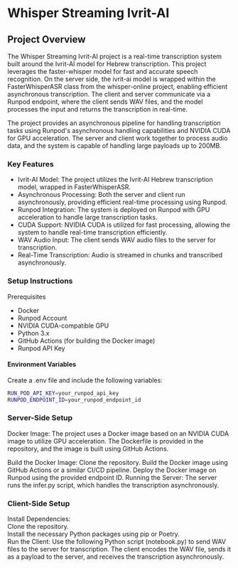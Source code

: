 # Whisper Streaming Ivrit-AI

## Project Overview

The Whisper Streaming Ivrit-AI project is a real-time transcription system built around the Ivrit-AI model for Hebrew transcription. This project leverages the faster-whisper model for fast and accurate speech recognition. On the server side, the ivrit-ai model is wrapped within the FasterWhisperASR class from the whisper-online project, enabling efficient asynchronous transcription. The client and server communicate via a Runpod endpoint, where the client sends WAV files, and the model processes the input and returns the transcription in real-time.

The project provides an asynchronous pipeline for handling transcription tasks using Runpod's asynchronous handling capabilities and NVIDIA CUDA for GPU acceleration. The server and client work together to process audio data, and the system is capable of handling large payloads up to 200MB.

### Key Features

- Ivrit-AI Model: The project utilizes the Ivrit-AI Hebrew transcription model, wrapped in FasterWhisperASR.
- Asynchronous Processing: Both the server and client run asynchronously, providing efficient real-time processing using Runpod.
- Runpod Integration: The system is deployed on Runpod with GPU acceleration to handle large transcription tasks.
- CUDA Support: NVIDIA CUDA is utilized for fast processing, allowing the system to handle real-time transcription efficiently.
- WAV Audio Input: The client sends WAV audio files to the server for transcription.
- Real-Time Transcription: Audio is streamed in chunks and transcribed asynchronously.

### Setup Instructions

Prerequisites
- Docker
- Runpod Account
- NVIDIA CUDA-compatible GPU
- Python 3.x
- GitHub Actions (for building the Docker image)
- Runpod API Key

#### Environment Variables
Create a .env file and include the following variables:

```bash
RUN_POD_API_KEY=your_runpod_api_key
RUNPOD_ENDPOINT_ID=your_runpod_endpoint_id
``` 

### Server-Side Setup

Docker Image: The project uses a Docker image based on an NVIDIA CUDA image to utilize GPU acceleration. The Dockerfile is provided in the repository, and the image is built using GitHub Actions.  

Build the Docker Image:
Clone the repository.
Build the Docker image using GitHub Actions or a similar CI/CD pipeline.
Deploy the Docker image on Runpod using the provided endpoint ID.
Running the Server: The server runs the infer.py script, which handles the transcription asynchronously.  

### Client-Side Setup
Install Dependencies:  
Clone the repository.  
Install the necessary Python packages using pip or Poetry.  
Run the Client: Use the following Python script (notebook.py) to send WAV files to the server for transcription. The client encodes the WAV file, sends it as a payload to the server, and receives the transcription asynchronously.
